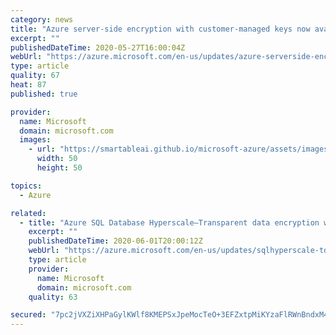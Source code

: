 ```yaml
---
category: news
title: "Azure server-side encryption with customer-managed keys now available for Azure Ultra Disks"
excerpt: ""
publishedDateTime: 2020-05-27T16:00:04Z
webUrl: "https://azure.microsoft.com/en-us/updates/azure-serverside-encryption-with-customermanaged-keys-now-available-for-azure-ultra-disks/"
type: article
quality: 67
heat: 87
published: true

provider:
  name: Microsoft
  domain: microsoft.com
  images:
    - url: "https://smartableai.github.io/microsoft-azure/assets/images/organizations/microsoft.com-50x50.jpg"
      width: 50
      height: 50

topics:
  - Azure

related:
  - title: "Azure SQL Database Hyperscale—Transparent data encryption with customer-managed keys now in preview"
    excerpt: ""
    publishedDateTime: 2020-06-01T20:00:12Z
    webUrl: "https://azure.microsoft.com/en-us/updates/sqlhyperscale-tde-byok/"
    type: article
    provider:
      name: Microsoft
      domain: microsoft.com
    quality: 63

secured: "7pc2jVXZiXHPaGylKWlf8KMEPSxJpeMocTeO+3EFZxtpMiKYzaFlRWnBndxM4bn+yOel66FAh45UJMZiwCjVvITrUlHgg0+gphamG/0+h1gxqYSPwGIzX5EIa+IjGlgk5A4PjRfFiz9Dg6urN3EP0O0UGQwSMpgWHrT5nOvEp8/Yc7w2yAGfYmLQVKsoazpHYoji0S2PWOW/MiubtLr30KJR9QWzo2bAzphKtTNAf0y6xeqs+pQ8Elui7tMBqObhvosMaqH+EBD9ymgo2EY5AVAVdyvrS9XCdooPV0Oj0+6DeQQ82Wy2bCyKWLhbNILl6qiiQcyKQkuPf6+XmPNktQ==;5Vjx55V3faZ5Br1/kkAe8Q=="
---
```


